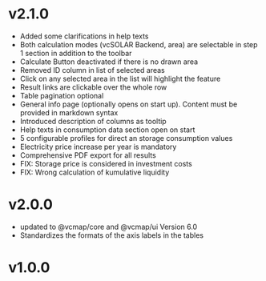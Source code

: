 # v2.1.0

- Added some clarifications in help texts
- Both calculation modes (vcSOLAR Backend, area) are selectable in step 1 section in addition to
  the toolbar
- Calculate Button deactivated if there is no drawn area
- Removed ID column in list of selected areas
- Click on any selected area in the list will highlight the feature
- Result links are clickable over the whole row
- Table pagination optional
- General info page (optionally opens on start up). Content must be provided in markdown syntax
- Introduced description of columns as tooltip
- Help texts in consumption data section open on start
- 5 configurable profiles for direct an storage consumption values
- Electricity price increase per year is mandatory
- Comprehensive PDF export for all results
- FIX: Storage price is considered in investment costs
- FIX: Wrong calculation of kumulative liquidity

# v2.0.0

- updated to @vcmap/core and @vcmap/ui Version 6.0
- Standardizes the formats of the axis labels in the tables

# v1.0.0
